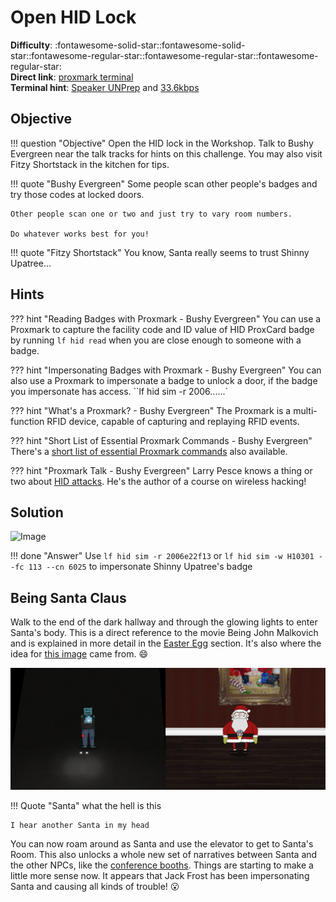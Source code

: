 # Open HID Lock

**Difficulty**: :fontawesome-solid-star::fontawesome-solid-star::fontawesome-regular-star::fontawesome-regular-star::fontawesome-regular-star:<br/>
**Direct link**: [proxmark terminal](https://docker2020.kringlecon.com/?challenge=proxmark&id=df38b481-ab8f-4ef4-b281-31ea6483eb95)<br/>
**Terminal hint**: [Speaker UNPrep](../hints/h5a.md) and  [33.6kbps](../hints/h5b.md)


## Objective

!!! question "Objective"
    Open the HID lock in the Workshop. Talk to Bushy Evergreen near the talk tracks for hints on this challenge. You may also visit Fitzy Shortstack in the kitchen for tips.

!!! quote "Bushy Evergreen"
    Some people scan other people's badges and try those codes at locked doors.

    Other people scan one or two and just try to vary room numbers.

    Do whatever works best for you!

!!! quote "Fitzy Shortstack"
    You know, Santa really seems to trust Shinny Upatree...


## Hints

??? hint "Reading Badges with Proxmark - Bushy Evergreen"
    You can use a Proxmark to capture the facility code and ID value of HID ProxCard badge by running `lf hid read` when you are close enough to someone with a badge.

??? hint "Impersonating Badges with Proxmark - Bushy Evergreen"
    You can also use a Proxmark to impersonate a badge to unlock a door, if the badge you impersonate has access. ``lf hid sim -r 2006......`

??? hint "What's a Proxmark? - Bushy Evergreen"
    The Proxmark is a multi-function RFID device, capable of capturing and replaying RFID events.

??? hint "Short List of Essential Proxmark Commands - Bushy Evergreen"
    There's a [short list of essential Proxmark commands](https://gist.github.com/joswr1ght/efdb669d2f3feb018a22650ddc01f5f2) also available.

??? hint "Proxmark Talk - Bushy Evergreen"
    Larry Pesce knows a thing or two about [HID attacks](https://www.youtube.com/watch?v=647U85Phxgo). He's the author of a course on wireless hacking!

## Solution

![Image](../img/objectives/o5/image.png)



!!! done "Answer"
    Use `lf hid sim -r 2006e22f13` or `lf hid sim -w H10301 --fc 113 --cn 6025` to impersonate Shinny Upatree's badge


## Being Santa Claus
Walk to the end of the dark hallway and through the glowing lights to enter Santa's body. This is a direct reference to the movie Being John Malkovich and is explained in more detail in the [Easter Egg](../easter_eggs.md#being-john-malkovich) section. It's also where the idea for [this image](../img/misc/being_santa_clause.png) came from. :smile:

![Being Santa Claus](../img/objectives/o5/being_santa_claus.png)

!!! Quote "Santa"
    what the hell is this

    I hear another Santa in my head

You can now roam around as Santa and use the elevator to get to Santa's Room. This also unlocks a whole new set of narratives between Santa and the other NPCs, like the [conference booths](../easter_eggs.md#santa-discounts). Things are starting to make a little more sense now. It appears that Jack Frost has been impersonating Santa and causing all kinds of trouble! :open_mouth:
